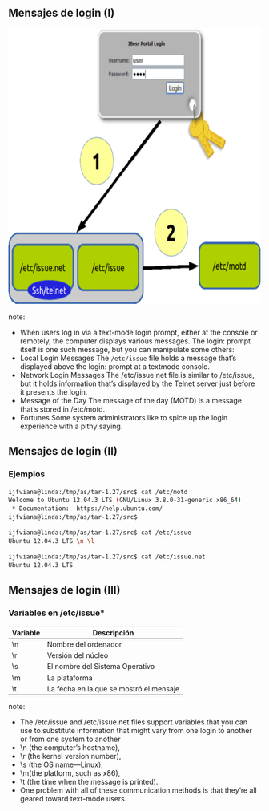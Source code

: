 ## Mensajes de login (I)

<a class="fancybox" href="img/login_message.png" data-fancybox-group="gallery" title="Mensajes login">
<img height="550px" src="img/login_message.redimensionado640x480.png" alt="Mensajes login">
</a>

note:
* When users log in via a text-mode login prompt, either at the console or remotely, the computer displays various
messages. The login: prompt itself is one such message, but you can manipulate some others:
 * Local Login Messages The `/etc/issue` file holds a message that’s displayed above the login: prompt at a textmode console.
 * Network Login Messages The /etc/issue.net file is similar to /etc/issue, but it holds information that’s displayed by the Telnet server just before it presents the login.
 * Message of the Day The message of the day (MOTD) is a message that’s stored in /etc/motd.
 * Fortunes Some system administrators like to spice up the login experience with a pithy saying.



## Mensajes de login (II)
### Ejemplos

```bash
ijfviana@linda:/tmp/as/tar-1.27/src$ cat /etc/motd
Welcome to Ubuntu 12.04.3 LTS (GNU/Linux 3.8.0-31-generic x86_64)
 * Documentation:  https://help.ubuntu.com/
ijfviana@linda:/tmp/as/tar-1.27/src$
```

```bash
ijfviana@linda:/tmp/as/tar-1.27/src$ cat /etc/issue
Ubuntu 12.04.3 LTS \n \l
```
```bash
ijfviana@linda:/tmp/as/tar-1.27/src$ cat /etc/issue.net
Ubuntu 12.04.3 LTS
```



## Mensajes de login (III)
### Variables en /etc/issue*

<div class="table-responsive">
<table class="table table-hover table-bordered">
<thead>
<tr>
<th>Variable</th>
<th>Descripción</th>
</tr>
</thead>
<tbody>
<tr>
<td>\n</td>
<td>Nombre del ordenador</td>
</tr>
<tr>
<td>\r</td>
<td>Versión del núcleo</td>
</tr>
<tr>
<td>\s</td>
<td>El nombre del Sistema Operativo</td>
</tr>
<tr>
<td>\m</td>
<td>La plataforma</td>
</tr>
<tr>
<td>\t</td>
<td>La fecha en la que se mostró el mensaje</td>
</tr>
</tbody>
</table>
</div>

note:
* The /etc/issue and /etc/issue.net files support variables that you can use to substitute information that might vary from one login to another or from one system to another
 * \n (the computer’s hostname),
 * \r (the kernel version number),
 * \s (the OS name—Linux),
 * \m(the platform, such as x86),
 * \t (the time when the message is printed).
* One problem with all of these communication methods is that they’re all geared toward text-mode users.
